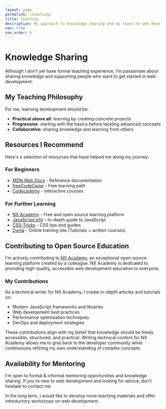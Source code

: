 ```yaml
---
layout: page
permalink: /teaching/
title: Teaching
description: My approach to knowledge sharing and my favorite web development resources.
nav: true
nav_order: 6
---
```


# Knowledge Sharing

Although I don't yet have formal teaching experience, I'm passionate about sharing knowledge and supporting people who want to get started in web development.

## My Teaching Philosophy

For me, learning development should be:

- **Practical above all**: learning by creating concrete projects
- **Progressive**: starting with the basics before tackling advanced concepts
- **Collaborative**: sharing knowledge and learning from others

## Resources I Recommend

Here's a selection of resources that have helped me along my journey:

### For Beginners

- [MDN Web Docs](https://developer.mozilla.org) - Reference documentation
- [freeCodeCamp](https://www.freecodecamp.org) - Free learning path
- [Codecademy](https://www.codecademy.com) - Interactive courses

### For Further Learning

- [NX Academy](https://nx.academy/) - Free and open source learning platform
- [JavaScript.info](https://javascript.info) - In-depth guide to JavaScript
- [CSS-Tricks](https://css-tricks.com) - CSS tips and guides
- [Dyma](https://dyma.fr/developer/accueil) - Online training site (Tutorials + written courses)

## Contributing to Open Source Education

I'm actively contributing to [NX Academy](https://nx.academy/), an exceptional open-source learning platform created by a colleague. NX Academy is dedicated to providing high-quality, accessible web development education to everyone.

### My Contributions

As a technical writer for NX Academy, I create in-depth articles and tutorials on:

- Modern JavaScript frameworks and libraries
- Web development best practices
- Performance optimization techniques
- DevOps and deployment strategies

These contributions align with my belief that knowledge should be freely accessible, structured, and practical. Writing technical content for NX Academy allows me to give back to the developer community while continuously refining my own understanding of complex concepts.

## Availability for Mentoring

I'm open to formal & informal mentoring opportunities and knowledge sharing. If you're new to web development and looking for advice, don't hesitate to contact me.

In the long term, I would like to develop more teaching materials and offer introductory workshops on web development.
